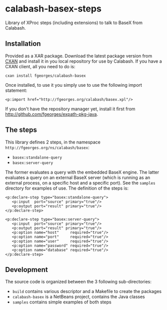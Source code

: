 calabash-basex-steps
====================

Library of XProc steps (including extensions) to talk to BaseX from Calabash.

Installation
------------

Provided as a XAR package.  Download the latest package version from
[CXAN](http://cxan.org/pkg/fgeorges/calabash-basex) and install it in
you local repository for use by Calabash.  If you have a CXAN client,
all you need to do is:

```
cxan install fgeorges/calabash-basex
```

Once installed, to use it you simply use to use the following import
statement:

```
<p:import href="http://fgeorges.org/calabash/basex.xpl"/>
```

If you don't have the repository manager yet, install it first from
http://github.com/fgeorges/expath-pkg-java.

The steps
---------

This library defines 2 steps, in the namespace
`http://fgeorges.org/ns/calabash/basex`:

- `basex:standalone-query`
- `basex:server-query`

The former evaluates a query with the embedded BaseX engine.  The
latter evaluates a query on an external BaseX server (which is running
as an external process, on a specific host and a specific port).  See
the `samples` directory for examples of use.  The definition of the
steps is:

```
<p:declare-step type="basex:standalone-query">
   <p:input  port="source" primary="true"/>
   <p:output port="result" primary="true"/>
</p:declare-step>

<p:declare-step type="basex:server-query">
   <p:input  port="source" primary="true"/>
   <p:output port="result" primary="true"/>
   <p:option name="host"     required="true"/>
   <p:option name="port"     required="true"/>
   <p:option name="user"     required="true"/>
   <p:option name="password" required="true"/>
   <p:option name="database" required="true"/>
</p:declare-step>
```

Development
-----------

The source code is organized between the 3 following sub-directories:

- `build` contains various descriptor and a Makefile to create the packages
- `calabash-basex` is a NetBeans project, contains the Java classes
- `samples` contains simple examples of both steps
